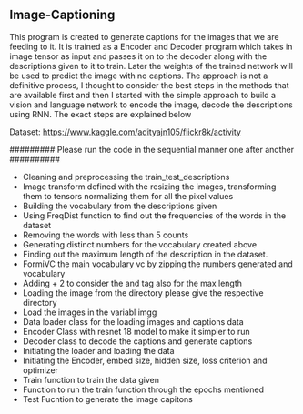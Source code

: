 ## Image-Captioning
This program is created to generate captions for the images that we are feeding to it. It is trained as a Encoder and Decoder program which takes in image tensor as input and passes it on to the decoder along with the descriptions given to it to train. Later the weights of the trained network will be used to predict the image with no captions. The approach is not a definitive process, I thought to consider the best steps in the methods that are available first and then I started with the simple approach to build a vision and language network to encode the image, decode the descriptions using RNN. The exact steps are explained below

Dataset: https://www.kaggle.com/adityajn105/flickr8k/activity

######### Please run the code in the sequential manner one after another ##########

* Cleaning and preprocessing the train_test_descriptions
* Image transform defined with the resizing the images, transforming them to tensors normalizing them for all the pixel values 
* Building the vocabulary from the descriptions given 
* Using FreqDist function to find out the frequencies of the words in the dataset
* Removing the words with less than 5 counts 
* Generating distinct numbers for the vocabulary created above
* Finding out the maximum length of the description in the dataset. 
* FormiVC the main vocabulary vc by zipping the numbers generated and vocabulary 
* Adding + 2 to consider the <start> and <end> tag also for the max length
* Loading the image from the directory please give the respective directory 
* Load the images in the variabl imgg 
* Data loader class for the loading images and captions data 
* Encoder Class with resnet 18 model to make it simpler to run 
* Decoder class to decode the captions and generate captions
* Initiating the loader and loading the data
* Initiating the Encoder, embed size, hidden size, loss criterion and optimizer
* Train function to train the data given
* Function to run the train function through the epochs mentioned
* Test Fucntion to generate the image capitons

  
